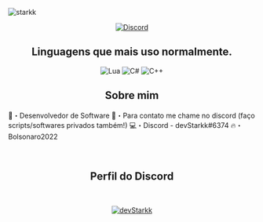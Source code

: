 ![starkk](https://cdn.discordapp.com/attachments/983113886733578250/983132371673051217/devStarkk.png)


</p>
<p align="center">
    <a href="https://discord.com/users/917826867795488818">
   <img alt="Discord" src="https://img.shields.io/badge/Discord-devStarkk%236374-7289DA?style=for-the-badge&logo=discord&logoColor=7289DA&logoWidth=10&labelColor=000'"></a> 

 <h2 align="center">Linguagens que mais uso normalmente.</h2>
<p align="center">
  <img alt="Lua" src="https://img.shields.io/badge/Lua-2C2D72?style=for-the-badge&logo=lua&logoColor=white"></a> 
  <img alt="C#" src="https://img.shields.io/badge/C%23-239120?style=for-the-badge&logo=c-sharp&logoColor=white"></a> 
  <img alt="C++" src="https://img.shields.io/badge/C%2B%2B-00599C?style=for-the-badge&logo=c%2B%2B&logoColor=white"></a>    
</p>


<h2 align="center">Sobre mim</h2>

🚀・Desenvolvedor de Software
📩・Para contato me chame no discord (faço scripts/softwares privados também!)
💻・Discord - devStarkk#6374
🔥・Bolsonaro2022

</pre><br>

<h2 align="center">Perfil do Discord</h2><br>
  <p align="center">
    <a href="https://discord.com/users/917826867795488818">
        <img title="Servidor do Discord" alt="devStarkk" src="https://discord.c99.nl/widget/theme-1/917826867795488818.png"/>
    </a>
</p>
